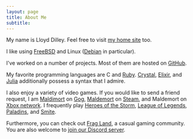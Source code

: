 ```yaml
---
layout: page
title: About Me
subtitle:
---
```


My name is Lloyd Dilley. Feel free to visit [my home site](http://www.dilley.me/) too.

I like using [FreeBSD](http://www.freebsd.org/) and Linux ([Debian](http://www.debian.org/) in particular).

I've worked on a number of projects. Most of them are hosted on [GitHub](https://github.com/ldilley).

My favorite programming languages are C and [Ruby](http://www.ruby-lang.org/). [Crystal](http://crystal-lang.org/), [Elixir](http://elixir-lang.org/),
and [Julia](http://julialang.org/) additionally possess a syntax that I admire.

I also enjoy a variety of video games. If you would like to send a friend request, I am [Maldimort](https://www.gog.com/u/Maldimort) on [Gog](https://www.gog.com/),
[Maldemort](https://steamcommunity.com/id/Maldemort/) on [Steam](https://www.steampowered.com/), and Maldemort on [Xbox network](https://www.xbox.com/). I frequently
play [Heroes of the Storm](https://heroesofthestorm.com/), [League of Legends](https://www.leagueoflegends.com/), [Paladins](https://www.paladins.com/), and
[Smite](https://smitegame.com/).

Furthermore, you can check out [Frag Land](http://www.frag.land/), a casual gaming community. You are also welcome to [join our Discord server](https://discord.frag.land/).
